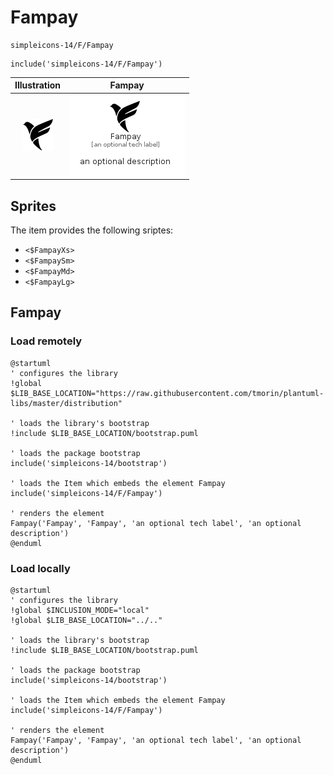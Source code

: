 # Fampay


```text
simpleicons-14/F/Fampay
```

```text
include('simpleicons-14/F/Fampay')
```



| Illustration | Fampay |
| :---: | :---: |
| ![illustration for Illustration](../../simpleicons-14/F/Fampay.png) | ![illustration for Fampay](../../simpleicons-14/F/Fampay.Local.png) |



## Sprites
The item provides the following sriptes:

- `<$FampayXs>`
- `<$FampaySm>`
- `<$FampayMd>`
- `<$FampayLg>`





## Fampay

### Load remotely
```plantuml
@startuml
' configures the library
!global $LIB_BASE_LOCATION="https://raw.githubusercontent.com/tmorin/plantuml-libs/master/distribution"

' loads the library's bootstrap
!include $LIB_BASE_LOCATION/bootstrap.puml

' loads the package bootstrap
include('simpleicons-14/bootstrap')

' loads the Item which embeds the element Fampay
include('simpleicons-14/F/Fampay')

' renders the element
Fampay('Fampay', 'Fampay', 'an optional tech label', 'an optional description')
@enduml
```

### Load locally
```plantuml
@startuml
' configures the library
!global $INCLUSION_MODE="local"
!global $LIB_BASE_LOCATION="../.."

' loads the library's bootstrap
!include $LIB_BASE_LOCATION/bootstrap.puml

' loads the package bootstrap
include('simpleicons-14/bootstrap')

' loads the Item which embeds the element Fampay
include('simpleicons-14/F/Fampay')

' renders the element
Fampay('Fampay', 'Fampay', 'an optional tech label', 'an optional description')
@enduml
```


